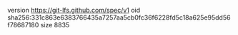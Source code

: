version https://git-lfs.github.com/spec/v1
oid sha256:331c863e6383766435a7257aa5cb0fc36f6228fd5c18a625e95dd56f78687180
size 8835
